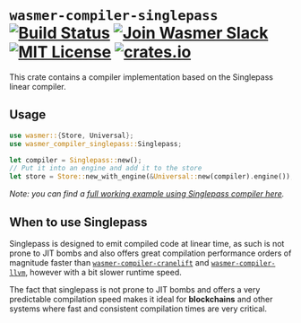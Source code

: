 # `wasmer-compiler-singlepass` [![Build Status](https://github.com/wasmerio/wasmer/workflows/build/badge.svg?style=flat-square)](https://github.com/wasmerio/wasmer/actions?query=workflow%3Abuild) [![Join Wasmer Slack](https://img.shields.io/static/v1?label=Slack&message=join%20chat&color=brighgreen&style=flat-square)](https://slack.wasmer.io) [![MIT License](https://img.shields.io/github/license/wasmerio/wasmer.svg?style=flat-square)](https://github.com/wasmerio/wasmer/blob/master/LICENSE) [![crates.io](https://img.shields.io/crates/v/wasmer-compiler-singlepass.svg)](https://crates.io/crates/wasmer-compiler-singlepass)

This crate contains a compiler implementation based on the Singlepass linear compiler.

## Usage

```rust
use wasmer::{Store, Universal};
use wasmer_compiler_singlepass::Singlepass;

let compiler = Singlepass::new();
// Put it into an engine and add it to the store
let store = Store::new_with_engine(&Universal::new(compiler).engine());
```

*Note: you can find a [full working example using Singlepass compiler
here][example].*

## When to use Singlepass

Singlepass is designed to emit compiled code at linear time, as such
is not prone to JIT bombs and also offers great compilation
performance orders of magnitude faster than
[`wasmer-compiler-cranelift`] and [`wasmer-compiler-llvm`], however
with a bit slower runtime speed.

The fact that singlepass is not prone to JIT bombs and offers a very
predictable compilation speed makes it ideal for **blockchains** and other
systems where fast and consistent compilation times are very critical.


[example]: https://github.com/wasmerio/wasmer/blob/master/examples/compiler_singlepass.rs
[`wasmer-compiler-cranelift`]: https://github.com/wasmerio/wasmer/tree/master/lib/compiler-cranelift
[`wasmer-compiler-llvm`]: https://github.com/wasmerio/wasmer/tree/master/lib/compiler-llvm
